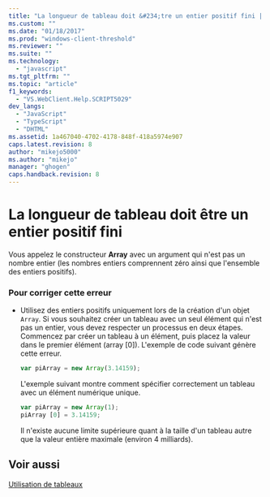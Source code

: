 ```yaml
---
title: "La longueur de tableau doit &#234;tre un entier positif fini | Microsoft Docs"
ms.custom: ""
ms.date: "01/18/2017"
ms.prod: "windows-client-threshold"
ms.reviewer: ""
ms.suite: ""
ms.technology: 
  - "javascript"
ms.tgt_pltfrm: ""
ms.topic: "article"
f1_keywords: 
  - "VS.WebClient.Help.SCRIPT5029"
dev_langs: 
  - "JavaScript"
  - "TypeScript"
  - "DHTML"
ms.assetid: 1a467040-4702-4178-848f-418a5974e907
caps.latest.revision: 8
author: "mikejo5000"
ms.author: "mikejo"
manager: "ghogen"
caps.handback.revision: 8
---
```

# La longueur de tableau doit &#234;tre un entier positif fini
Vous appelez le constructeur **Array** avec un argument qui n'est pas un nombre entier \(les nombres entiers comprennent zéro ainsi que l'ensemble des entiers positifs\).  
  
### Pour corriger cette erreur  
  
-   Utilisez des entiers positifs uniquement lors de la création d'un objet `Array`.  Si vous souhaitez créer un tableau avec un seul élément qui n'est pas un entier, vous devez respecter un processus en deux étapes.  Commencez par créer un tableau à un élément, puis placez la valeur dans le premier élément \(array \[0\]\).  L'exemple de code suivant génère cette erreur.  
  
    ```javascript  
    var piArray = new Array(3.14159);  
    ```  
  
     L'exemple suivant montre comment spécifier correctement un tableau avec un élément numérique unique.  
  
    ```javascript  
    var piArray = new Array(1);  
    piArray [0] = 3.14159;  
    ```  
  
     Il n'existe aucune limite supérieure quant à la taille d'un tableau autre que la valeur entière maximale \(environ 4 milliards\).  
  
## Voir aussi  
 [Utilisation de tableaux](../../javascript/advanced/using-arrays-javascript.md)